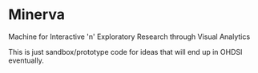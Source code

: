 # Minerva
Machine for Interactive 'n' Exploratory Research through Visual Analytics

This is just sandbox/prototype code for ideas that will end up in OHDSI eventually.


